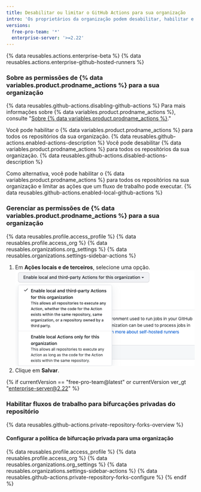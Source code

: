 ```yaml
---
title: Desabilitar ou limitar o GitHub Actions para sua organização
intro: 'Os proprietários da organização podem desabilitar, habilitar e limitar o GitHub Actions para uma organização.'
versions:
  free-pro-team: '*'
  enterprise-server: '>=2.22'
---
```


{% data reusables.actions.enterprise-beta %}
{% data reusables.actions.enterprise-github-hosted-runners %}

### Sobre as permissões de {% data variables.product.prodname_actions %} para a sua organização

{% data reusables.github-actions.disabling-github-actions %} Para mais informações sobre {% data variables.product.prodname_actions %}, consulte "[Sobre {% data variables.product.prodname_actions %}](/actions/getting-started-with-github-actions/about-github-actions)."

Você pode habilitar o {% data variables.product.prodname_actions %} para todos os repositórios da sua organização. {% data reusables.github-actions.enabled-actions-description %} Você pode desabilitar {% data variables.product.prodname_actions %} para todos os repositórios da sua organização. {% data reusables.github-actions.disabled-actions-description %}

Como alternativa, você pode habilitar o {% data variables.product.prodname_actions %} para todos os repositórios na sua organização e limitar as ações que um fluxo de trabalho pode executar. {% data reusables.github-actions.enabled-local-github-actions %}

### Gerenciar as permissões de {% data variables.product.prodname_actions %} para a sua organização

{% data reusables.profile.access_profile %}
{% data reusables.profile.access_org %}
{% data reusables.organizations.org_settings %}
{% data reusables.organizations.settings-sidebar-actions %}
1. Em **Ações locais e de terceiros**, selecione uma opção. ![Habilitar, desabilitar ou limitar ações para esta organização](/assets/images/help/repository/enable-org-actions.png)
1. Clique em **Salvar**.

{% if currentVersion == "free-pro-team@latest" or currentVersion ver_gt "enterprise-server@2.22" %}
### Habilitar fluxos de trabalho para bifurcações privadas do repositório

{% data reusables.github-actions.private-repository-forks-overview %}

#### Configurar a política de bifurcação privada para uma organização

{% data reusables.profile.access_profile %}
{% data reusables.profile.access_org %}
{% data reusables.organizations.org_settings %}
{% data reusables.organizations.settings-sidebar-actions %}
{% data reusables.github-actions.private-repository-forks-configure %}
{% endif %}
